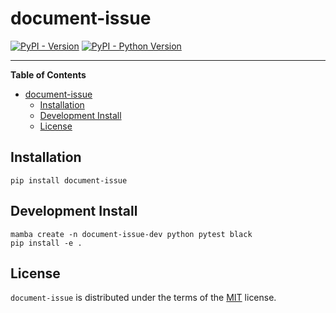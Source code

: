 # document-issue

[![PyPI - Version](https://img.shields.io/pypi/v/document-issue.svg)](https://pypi.org/project/document-issue)
[![PyPI - Python Version](https://img.shields.io/pypi/pyversions/document-issue.svg)](https://pypi.org/project/document-issue)

-----

**Table of Contents**

- [document-issue](#document-issue)
  - [Installation](#installation)
  - [Development Install](#development-install)
  - [License](#license)

## Installation

```console
pip install document-issue
```

## Development Install

```console
mamba create -n document-issue-dev python pytest black
pip install -e .
```

## License

`document-issue` is distributed under the terms of the [MIT](https://spdx.org/licenses/MIT.html) license.
